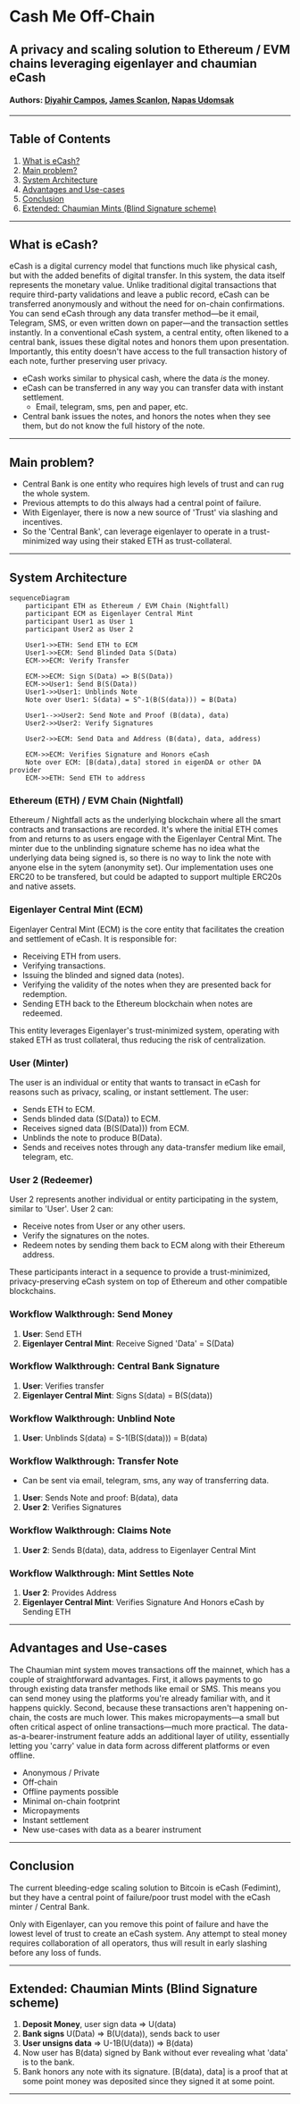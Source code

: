 # Cash Me Off-Chain

## A privacy and scaling solution to Ethereum / EVM chains leveraging eigenlayer and chaumian eCash

#### Authors: [Diyahir Campos](https://github.com/diyahir), [James Scanlon](), [Napas Udomsak](https://github.com/tian000/)

---

## Table of Contents

1. [What is eCash?](#what-is-ecash)
2. [Main problem?](#main-problem)
3. [System Architecture](#system-architecture)
4. [Advantages and Use-cases](#advantages-and-use-cases)
5. [Conclusion](#conclusion)
6. [Extended: Chaumian Mints (Blind Signature scheme)](#extended-chaumian-mints-blind-signature-scheme)

---

## What is eCash?

eCash is a digital currency model that functions much like physical cash, but with the added benefits of digital transfer. In this system, the data itself represents the monetary value. Unlike traditional digital transactions that require third-party validations and leave a public record, eCash can be transferred anonymously and without the need for on-chain confirmations. You can send eCash through any data transfer method—be it email, Telegram, SMS, or even written down on paper—and the transaction settles instantly. In a conventional eCash system, a central entity, often likened to a central bank, issues these digital notes and honors them upon presentation. Importantly, this entity doesn't have access to the full transaction history of each note, further preserving user privacy.

- eCash works similar to physical cash, where the data _is_ the money.
- eCash can be transferred in any way you can transfer data with instant settlement.
  - Email, telegram, sms, pen and paper, etc.
- Central bank issues the notes, and honors the notes when they see them, but do not know the full history of the note.

---

## Main problem?

- Central Bank is one entity who requires high levels of trust and can rug the whole system.
- Previous attempts to do this always had a central point of failure.
- With Eigenlayer, there is now a new source of 'Trust' via slashing and incentives.
- So the 'Central Bank', can leverage eigenlayer to operate in a trust-minimized way using their staked ETH as trust-collateral.

---

## System Architecture

```mermaid
sequenceDiagram
    participant ETH as Ethereum / EVM Chain (Nightfall)
    participant ECM as Eigenlayer Central Mint
    participant User1 as User 1
    participant User2 as User 2

    User1->>ETH: Send ETH to ECM
    User1->>ECM: Send Blinded Data S(Data)
    ECM->>ECM: Verify Transfer

    ECM->>ECM: Sign S(Data) => B(S(Data))
    ECM->>User1: Send B(S(Data))
    User1->>User1: Unblinds Note
    Note over User1: S(data) = S^-1(B(S(data))) = B(Data)

    User1-->>User2: Send Note and Proof (B(data), data)
    User2->>User2: Verify Signatures

    User2->>ECM: Send Data and Address (B(data), data, address)

    ECM->>ECM: Verifies Signature and Honors eCash
    Note over ECM: [B(data),data] stored in eigenDA or other DA provider
    ECM->>ETH: Send ETH to address
```

### Ethereum (ETH) / EVM Chain (Nightfall)

Ethereum / Nightfall acts as the underlying blockchain where all the smart contracts and transactions are recorded. It's where the initial ETH comes from and returns to as users engage with the Eigenlayer Central Mint. The minter due to the unblinding signature scheme has no idea what the underlying data being signed is, so there is no way to link the note with anyone else in the sytem (anonymity set). Our implementation uses one ERC20 to be transfered, but could be adapted to support multiple ERC20s and native assets.

### Eigenlayer Central Mint (ECM)

Eigenlayer Central Mint (ECM) is the core entity that facilitates the creation and settlement of eCash. It is responsible for:

- Receiving ETH from users.
- Verifying transactions.
- Issuing the blinded and signed data (notes).
- Verifying the validity of the notes when they are presented back for redemption.
- Sending ETH back to the Ethereum blockchain when notes are redeemed.

This entity leverages Eigenlayer's trust-minimized system, operating with staked ETH as trust collateral, thus reducing the risk of centralization.

### User (Minter)

The user is an individual or entity that wants to transact in eCash for reasons such as privacy, scaling, or instant settlement. The user:

- Sends ETH to ECM.
- Sends blinded data (S(Data)) to ECM.
- Receives signed data (B(S(Data))) from ECM.
- Unblinds the note to produce B(Data).
- Sends and receives notes through any data-transfer medium like email, telegram, etc.

### User 2 (Redeemer)

User 2 represents another individual or entity participating in the system, similar to 'User'. User 2 can:

- Receive notes from User or any other users.
- Verify the signatures on the notes.
- Redeem notes by sending them back to ECM along with their Ethereum address.

These participants interact in a sequence to provide a trust-minimized, privacy-preserving eCash system on top of Ethereum and other compatible blockchains.

### Workflow Walkthrough: Send Money

1. **User**: Send ETH
2. **Eigenlayer Central Mint**: Receive Signed 'Data' = S(Data)

### Workflow Walkthrough: Central Bank Signature

1. **User**: Verifies transfer
2. **Eigenlayer Central Mint**: Signs S(data) = B(S(data))

### Workflow Walkthrough: Unblind Note

1. **User**: Unblinds S(data) = S-1(B(S(data))) = B(data)

### Workflow Walkthrough: Transfer Note

- Can be sent via email, telegram, sms, any way of transferring data.

1. **User**: Sends Note and proof: B(data), data
2. **User 2**: Verifies Signatures

### Workflow Walkthrough: Claims Note

1. **User 2**: Sends B(data), data, address to Eigenlayer Central Mint

### Workflow Walkthrough: Mint Settles Note

1. **User 2**: Provides Address
2. **Eigenlayer Central Mint**: Verifies Signature And Honors eCash by Sending ETH

---

## Advantages and Use-cases

The Chaumian mint system moves transactions off the mainnet, which has a couple of straightforward advantages. First, it allows payments to go through existing data transfer methods like email or SMS. This means you can send money using the platforms you're already familiar with, and it happens quickly. Second, because these transactions aren't happening on-chain, the costs are much lower. This makes micropayments—a small but often critical aspect of online transactions—much more practical. The data-as-a-bearer-instrument feature adds an additional layer of utility, essentially letting you 'carry' value in data form across different platforms or even offline.

- Anonymous / Private
- Off-chain
- Offline payments possible
- Minimal on-chain footprint
- Micropayments
- Instant settlement
- New use-cases with data as a bearer instrument

---

## Conclusion

The current bleeding-edge scaling solution to Bitcoin is eCash (Fedimint), but they have a central point of failure/poor trust model with the eCash minter / Central Bank.

Only with Eigenlayer, can you remove this point of failure and have the lowest level of trust to create an eCash system. Any attempt to steal money requires collaboration of all operators, thus will result in early slashing before any loss of funds.

---

## Extended: Chaumian Mints (Blind Signature scheme)

1. **Deposit Money**, user sign data => U(data)
2. **Bank signs** U(Data) => B(U(data)), sends back to user
3. **User unsigns data** => U-1B(U(data)) => B(data)
4. Now user has B(data) signed by Bank without ever revealing what 'data' is to the bank.
5. Bank honors any note with its signature. [B(data), data] is a proof that at some point money was deposited since they signed it at some point.

---
